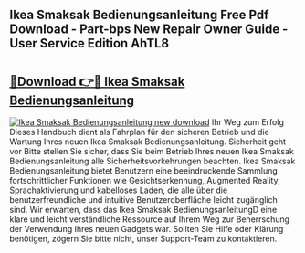 ## Ikea Smaksak Bedienungsanleitung Free Pdf Download - Part-bps New Repair Owner Guide - User Service Edition AhTL8

# <h2><a href="http://df00f56.blite.top/?on=Ikea+Smaksak+Bedienungsanleitung">🔗Download 👉🔴 Ikea Smaksak Bedienungsanleitung</a></h2>

[![Ikea Smaksak Bedienungsanleitung new download](https://i.imgur.com/lujVjoI.png)](http://df00f56.blite.top/?on=Ikea+Smaksak+Bedienungsanleitung)
Ihr Weg zum Erfolg Dieses Handbuch dient als Fahrplan für den sicheren Betrieb und die Wartung Ihres neuen Ikea Smaksak Bedienungsanleitung. Sicherheit geht vor Bitte stellen Sie sicher, dass Sie beim Betrieb Ihres neuen Ikea Smaksak Bedienungsanleitung alle Sicherheitsvorkehrungen beachten. Ikea Smaksak Bedienungsanleitung bietet Benutzern eine beeindruckende Sammlung fortschrittlicher Funktionen wie Gesichtserkennung, Augmented Reality, Sprachaktivierung und kabelloses Laden, die alle über die benutzerfreundliche und intuitive Benutzeroberfläche leicht zugänglich sind. Wir erwarten, dass das Ikea Smaksak BedienungsanleitungD eine klare und leicht verständliche Ressource auf Ihrem Weg zur Beherrschung der Verwendung Ihres neuen Gadgets war. Sollten Sie Hilfe oder Klärung benötigen, zögern Sie bitte nicht, unser Support-Team zu kontaktieren.
